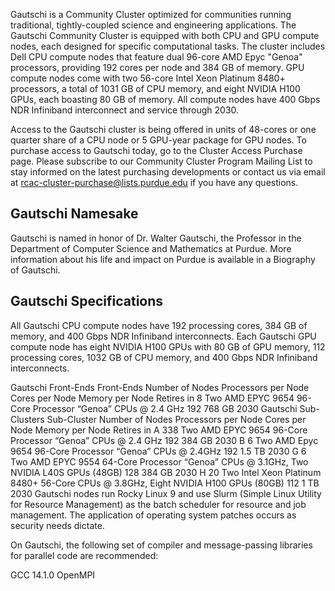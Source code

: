 Gautschi is a Community Cluster optimized for communities running traditional, tightly-coupled science and engineering applications. The Gautschi Community Cluster is equipped with both CPU and GPU compute nodes, each designed for specific computational tasks. The cluster includes Dell CPU compute nodes that feature dual 96-core AMD Epyc "Genoa" processors, providing 192 cores per node and 384 GB of memory. GPU compute nodes come with two 56-core Intel Xeon Platinum 8480+ processors, a total of 1031 GB of CPU memory, and eight NVIDIA H100 GPUs, each boasting 80 GB of memory.  All compute nodes have 400 Gbps NDR Infiniband interconnect and service through 2030.

Access to the Gautschi cluster is being offered in units of 48-cores or one quarter share of a CPU node or 5 GPU-year package for GPU nodes. To purchase access to Gautschi today, go to the Cluster Access Purchase page. Please subscribe to our Community Cluster Program Mailing List to stay informed on the latest purchasing developments or contact us via email at rcac-cluster-purchase@lists.purdue.edu if you have any questions.

## Gautschi Namesake

Gautschi is named in honor of Dr. Walter Gautschi, the Professor in the Department of Computer Science and Mathematics at Purdue. More information about his life and impact on Purdue is available in a Biography of Gautschi.

## Gautschi Specifications

All Gautschi CPU compute nodes have 192 processing cores, 384 GB of memory, and 400 Gbps NDR Infiniband interconnects. Each Gautschi GPU compute node has eight NVIDIA H100 GPUs with 80 GB of GPU memory, 112 processing cores, 1032 GB of CPU memory, and 400 Gbps NDR Infiniband interconnects.

Gautschi Front-Ends
Front-Ends	Number of Nodes	Processors per Node	Cores per Node	Memory per Node	Retires in
 	8	Two AMD EPYC 9654 96-Core Processor “Genoa” CPUs @ 2.4 GHz	192	768 GB	2030
Gautschi Sub-Clusters
Sub-Cluster	Number of Nodes	Processors per Node	Cores per Node	Memory per Node	Retires in
A	338	Two AMD EPYC 9654 96-Core Processor “Genoa” CPUs @ 2.4 GHz	192	384 GB	2030
B	6	Two AMD Epyc 9654 96-Core Processor “Genoa” CPUs @ 2.4GHz	192	1.5 TB	2030
G 	6	Two AMD EPYC 9554 64-Core Processor “Genoa” CPUs @ 3.1GHz,
Two NVIDIA L40S GPUs (48GB)	128	384 GB	2030
H 	20	Two Intel Xeon Platinum 8480+ 56-Core CPUs @ 3.8GHz,
Eight NVIDIA H100 GPUs (80GB)	112	1 TB	2030
Gautschi nodes run Rocky Linux 9 and use Slurm (Simple Linux Utility for Resource Management) as the batch scheduler for resource and job management. The application of operating system patches occurs as security needs dictate.

On Gautschi, the following set of compiler and message-passing libraries for parallel code are recommended:

GCC 14.1.0
OpenMPI